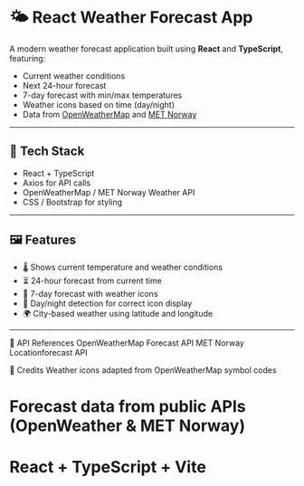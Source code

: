 
# 🌤️ React Weather Forecast App

A modern weather forecast application built using **React** and **TypeScript**, featuring:

- Current weather conditions
- Next 24-hour forecast
- 7-day forecast with min/max temperatures
- Weather icons based on time (day/night)
- Data from [OpenWeatherMap](https://openweathermap.org/) and [MET Norway](https://api.met.no/)

---

## 🔧 Tech Stack

- React + TypeScript
- Axios for API calls
- OpenWeatherMap / MET Norway Weather API
- CSS / Bootstrap for styling

---

## 🖼️ Features

- 🌡️ Shows current temperature and weather conditions
- ⏳ 24-hour forecast from current time
- 📅 7-day forecast with weather icons
- 🌙 Day/night detection for correct icon display
- 🌍 City-based weather using latitude and longitude

---

📌 API References
OpenWeatherMap Forecast API
MET Norway Locationforecast API

🙌 Credits
Weather icons adapted from OpenWeatherMap symbol codes

Forecast data from public APIs (OpenWeather & MET Norway)
=======
# React + TypeScript + Vite

